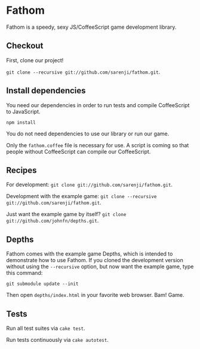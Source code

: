 # Fathom

Fathom is a speedy, sexy JS/CoffeeScript game development library. 

## Checkout

First, clone our project!

`git clone --recursive git://github.com/sarenji/fathom.git`.

## Install dependencies

You need our dependencies in order to run tests and compile CoffeeScript to JavaScript.

`npm install`

You do not need dependencies to use our library or run our game.

Only the `fathom.coffee` file is necessary for use. A script is coming so that people without CoffeeScript can compile our CoffeeScript.

## Recipes

For development: `git clone git://github.com/sarenji/fathom.git`.

Development with the example game: `git clone --recursive git://github.com/sarenji/fathom.git`.

Just want the example game by itself? `git clone git://github.com/johnfn/depths.git`.

## Depths

Fathom comes with the example game Depths, which is intended to demonstrate how to use Fathom. If you cloned the development version without using the `--recursive` option, but now want the example game, type this command:

`git submodule update --init`

Then open `depths/index.html` in your favorite web browser. Bam! Game.

## Tests

Run all test suites via `cake test`.

Run tests continuously via `cake autotest`.
